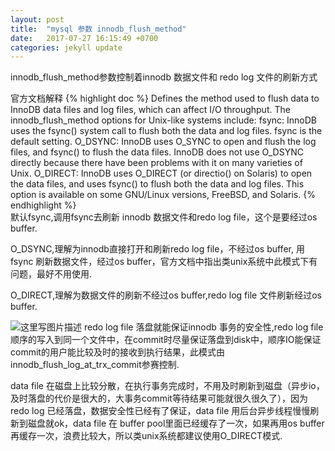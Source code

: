 ```yaml
---
layout: post
title:  "mysql 参数 innodb_flush_method"
date:   2017-07-27 16:15:49 +0700
categories: jekyll update
---
```

innodb_flush_method参数控制着innodb 数据文件和 redo log 文件的刷新方式

官方文档解释
{% highlight doc %}
Defines the method used to flush data to InnoDB data files and log files, which can affect I/O throughput.
The innodb_flush_method options for Unix-like systems include:
  fsync: InnoDB uses the fsync() system call to flush both the data and log files. fsync is the default setting.
  O_DSYNC: InnoDB uses O_SYNC to open and flush the log files, and fsync() to flush the data files. InnoDB does not use O_DSYNC directly because there have been problems with it on many varieties of Unix.
  O_DIRECT: InnoDB uses O_DIRECT (or directio() on Solaris) to open the data files, and uses fsync() to flush both the data and log files. This option is available on some GNU/Linux versions, FreeBSD, and Solaris.
{% endhighlight %}  
默认fsync,调用fsync去刷新 innodb 数据文件和redo log file，这个是要经过os buffer. 
    
O_DSYNC,理解为innodb直接打开和刷新redo log file，不经过os buffer, 用fsync 刷新数据文件，经过os buffer，官方文档中指出类unix系统中此模式下有问题，最好不用使用. 

O_DIRECT,理解为数据文件的刷新不经过os buffer,redo log file 文件刷新经过os buffer. 
 
![这里写图片描述](http://img.blog.csdn.net/20170730140731084?watermark/2/text/aHR0cDovL2Jsb2cuY3Nkbi5uZXQvd3ltNDA4/font/5a6L5L2T/fontsize/400/fill/I0JBQkFCMA==/dissolve/70/gravity/SouthEast)
redo log file 落盘就能保证innodb 事务的安全性,redo log file 顺序的写入到同一个文件中，在commit时尽量保证落盘到disk中，顺序IO能保证commit的用户能比较及时的接收到执行结果，此模式由innodb_flush_log_at_trx_commit参赛控制.  

data file 在磁盘上比较分散，在执行事务完成时，不用及时刷新到磁盘（异步io，及时落盘的代价是很大的，大事务commit等待结果可能就很久很久了），因为redo log 已经落盘，数据安全性已经有了保证，data file 用后台异步线程慢慢刷新到磁盘就ok，data file 在 buffer pool里面已经缓存了一次，如果再用os buffer 再缓存一次，浪费比较大，所以类unix系统都建议使用O_DIRECT模式.  

